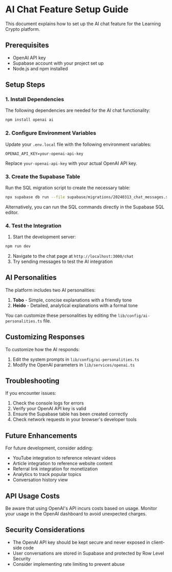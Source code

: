 # AI Chat Feature Setup Guide

This document explains how to set up the AI chat feature for the Learning Crypto platform.

## Prerequisites

- OpenAI API key
- Supabase account with your project set up
- Node.js and npm installed

## Setup Steps

### 1. Install Dependencies

The following dependencies are needed for the AI chat functionality:

```bash
npm install openai ai
```

### 2. Configure Environment Variables

Update your `.env.local` file with the following environment variables:

```
OPENAI_API_KEY=your-openai-api-key
```

Replace `your-openai-api-key` with your actual OpenAI API key.

### 3. Create the Supabase Table

Run the SQL migration script to create the necessary table:

```bash
npx supabase db run --file supabase/migrations/20240313_chat_messages.sql
```

Alternatively, you can run the SQL commands directly in the Supabase SQL editor.

### 4. Test the Integration

1. Start the development server:

```bash
npm run dev
```

2. Navigate to the chat page at `http://localhost:3000/chat`
3. Try sending messages to test the AI integration

## AI Personalities

The platform includes two AI personalities:

1. **Tobo** - Simple, concise explanations with a friendly tone
2. **Heido** - Detailed, analytical explanations with a formal tone

You can customize these personalities by editing the `lib/config/ai-personalities.ts` file.

## Customizing Responses

To customize how the AI responds:

1. Edit the system prompts in `lib/config/ai-personalities.ts`
2. Modify the OpenAI parameters in `lib/services/openai.ts`

## Troubleshooting

If you encounter issues:

1. Check the console logs for errors
2. Verify your OpenAI API key is valid
3. Ensure the Supabase table has been created correctly
4. Check network requests in your browser's developer tools

## Future Enhancements

For future development, consider adding:

- YouTube integration to reference relevant videos
- Article integration to reference website content
- Referral link integration for monetization
- Analytics to track popular topics
- Conversation history view

## API Usage Costs

Be aware that using OpenAI's API incurs costs based on usage. Monitor your usage in the OpenAI dashboard to avoid unexpected charges.

## Security Considerations

- The OpenAI API key should be kept secure and never exposed in client-side code
- User conversations are stored in Supabase and protected by Row Level Security
- Consider implementing rate limiting to prevent abuse 